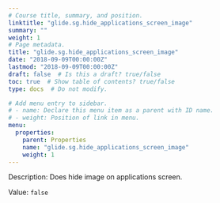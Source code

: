 ```yaml
---
# Course title, summary, and position.
linktitle: "glide.sg.hide_applications_screen_image"
summary: ""
weight: 1
# Page metadata.
title: "glide.sg.hide_applications_screen_image"
date: "2018-09-09T00:00:00Z"
lastmod: "2018-09-09T00:00:00Z"
draft: false  # Is this a draft? true/false
toc: true  # Show table of contents? true/false
type: docs  # Do not modify.

# Add menu entry to sidebar.
# - name: Declare this menu item as a parent with ID name.
# - weight: Position of link in menu.
menu:
  properties:
    parent: Properties
    name: "glide.sg.hide_applications_screen_image"
    weight: 1
---
```


Description: Does hide image on applications screen.


Value: `false`
